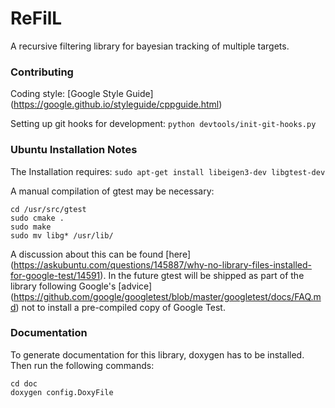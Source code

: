 # ReFilL

A recursive filtering library for bayesian tracking of multiple targets.

### Contributing
Coding style: [Google Style Guide] (https://google.github.io/styleguide/cppguide.html)

Setting up git hooks for development:
`python devtools/init-git-hooks.py`

### Ubuntu Installation Notes

The Installation requires:
`sudo apt-get install libeigen3-dev libgtest-dev`

A manual compilation of gtest may be necessary:
```
cd /usr/src/gtest
sudo cmake .
sudo make
sudo mv libg* /usr/lib/
```

A discussion about this can be found [here] (https://askubuntu.com/questions/145887/why-no-library-files-installed-for-google-test/14591). In the future gtest will be shipped as part of the library following Google's [advice] (https://github.com/google/googletest/blob/master/googletest/docs/FAQ.md) not to install a pre-compiled copy of Google Test.

### Documentation

To generate documentation for this library, doxygen has to be installed. Then run the following commands:

```
cd doc
doxygen config.DoxyFile
```
